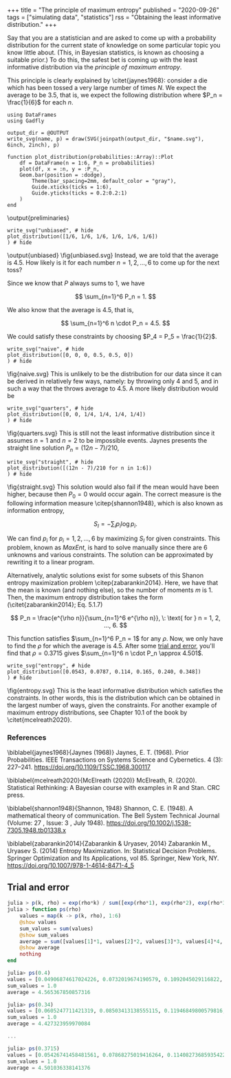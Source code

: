 +++
title = "The principle of maximum entropy"
published = "2020-09-26"
tags = ["simulating data", "statistics"]
rss = "Obtaining the least informative distribution."
+++

Say that you are a statistician and are asked to come up with a probability distribution for the current state of knowledge on some particular topic you know little about.
(This, in Bayesian statistics, is known as choosing a suitable prior.)
To do this, the safest bet is coming up with the least informative distribution via the *principle of maximum entropy*.

This principle is clearly explained by \citet{jaynes1968}:
consider a die which has been tossed a very large number of times $N$.
We expect the average to be $3.5$, that is, we expect the following distribution where $P_n = \frac{1}{6}$ for each $n$.

```julia:preliminaries
using DataFrames
using Gadfly

output_dir = @OUTPUT
write_svg(name, p) = draw(SVG(joinpath(output_dir, "$name.svg"), 6inch, 2inch), p)

function plot_distribution(probabilities::Array)::Plot
	df = DataFrame(n = 1:6, P_n = probabilities)
	plot(df, x = :n, y = :P_n,
    Geom.bar(position = :dodge),
		Theme(bar_spacing=2mm, default_color = "gray"),
		Guide.xticks(ticks = 1:6),
		Guide.yticks(ticks = 0.2:0.2:1)
	)
end
```
\output{preliminaries}

```julia:unbiased
write_svg("unbiased", # hide
plot_distribution([1/6, 1/6, 1/6, 1/6, 1/6, 1/6])
) # hide
```
\output{unbiased}
\fig{unbiased.svg}
Instead, we are told that the average is $4.5$.
How likely is it for each number $n = 1,2, \ldots, 6$ to come up for the next toss?

Since we know that $P$ always sums to 1, we have

$$ \sum_{n=1}^6 P_n = 1. $$

We also know that the average is $4.5$, that is,

$$ \sum_{n=1}^6 n \cdot P_n = 4.5. $$

We could satisfy these constraints by choosing $P_4 = P_5 = \frac{1}{2}$.

```julia:naive
write_svg("naive", # hide
plot_distribution([0, 0, 0, 0.5, 0.5, 0])
) # hide 
```
\fig{naive.svg}
This is unlikely to be the distribution for our data since it can be derived in relatively few ways, namely: by throwing only $4$ and $5$, and in such a way that the throws average to $4.5$.
A more likely distribution would be 

```julia:quarters
write_svg("quarters", # hide
plot_distribution([0, 0, 1/4, 1/4, 1/4, 1/4])
) # hide
```
\fig{quarters.svg}
This is still not the least informative distribution since it assumes $n = 1$ and $n = 2$ to be impossible events.
Jaynes presents the straight line solution $P_n = (12n - 7)/210$,

```julia:straight
write_svg("straight", # hide
plot_distribution([(12n - 7)/210 for n in 1:6])
) # hide
```
\fig{straight.svg}
This solution would also fail if the mean would have been higher, because then $P_0 = 0$ would occur again.
The correct measure is the following information measure \citep{shannon1948}, which is also known as information entropy,

$$ S_I = - \sum_i p_i \log p_i. $$

We can find $p_i$ for $p_i = 1, 2, \ldots, 6$ by maximizing $S_I$ for given constraints.
This problem, known as *MaxEnt*, is hard to solve manually since there are $6$ unknowns and various constraints.
The solution can be approximated by rewriting it to a linear program.

Alternatively, analytic solutions exist for some subsets of this Shanon entropy maximization problem \citep{zabarankin2014}.
Here, we have that the mean is known (and nothing else), so the number of moments $m$ is $1$.
Then, the maximum entropy distribution takes the form (\citet{zabarankin2014}; Eq. 5.1.7)

$$ P_n = \frac{e^{\rho n}}{\sum_{n=1}^6 e^{\rho n}}, \: \text{ for } n = 1, 2, ..., 6. $$

This function satisfies $\sum_{n=1}^6 P_n = 1$ for any $\rho$.
Now, we only have to find the $\rho$ for which the average is $4.5$.
After some [trial and error](#trial-and-error), you'll find that $\rho = 0.3715$ gives $\sum_{n=1}^6 n \cdot P_n \approx 4.501$.

```julia:entropy
write_svg("entropy", # hide
plot_distribution([0.0543, 0.0787, 0.114, 0.165, 0.240, 0.348])
) # hide
```
\fig{entropy.svg}
This is the least informative distribution which satisfies the constraints.
In other words, this is the distribution which can be obtained in the largest number of ways, given the constraints.
For another example of maximum entropy distributions, see Chapter 10.1 of the book by \citet{mcelreath2020}.

### References
\biblabel{jaynes1968}{Jaynes (1968)} 
Jaynes, E. T. (1968). Prior Probabilities. IEEE Transactions on Systems Science and Cybernetics. 4 (3): 227–241. 
<https://doi.org/10.1109/TSSC.1968.300117>

\biblabel{mcelreath2020}{McElreath (2020)}
McElreath, R. (2020). Statistical Rethinking: A Bayesian course with examples in R and Stan. CRC press.

\biblabel{shannon1948}{Shannon, 1948}
Shannon, C. E. (1948). A mathematical theory of communication. The Bell System Technical Journal (Volume: 27 , Issue: 3 , July 1948). <https://doi.org/10.1002/j.1538-7305.1948.tb01338.x>

\biblabel{zabarankin2014}{Zabarankin & Uryasev, 2014}
Zabarankin M., Uryasev S. (2014) Entropy Maximization. In: Statistical Decision Problems. Springer Optimization and Its Applications, vol 85. Springer, New York, NY. <https://doi.org/10.1007/978-1-4614-8471-4_5>

## Trial and error

```julia
julia > p(k, rho) = exp(rho*k) / sum([exp(rho*1), exp(rho*2), exp(rho*3), exp(rho*4), exp(rho*5), exp(rho*6)])
julia > function ps(rho)
    values = map(k -> p(k, rho), 1:6)
    @show values
    sum_values = sum(values)
    @show sum_values
    average = sum([values[1]*1, values[2]*2, values[3]*3, values[4]*4, values[5]*5, values[6]*6])
    @show average
    nothing
end

julia> ps(0.4)
values = [0.04906874617024226, 0.0732019674190579, 0.1092045029116822, 0.16291397453728548, 0.24303909080562353, 0.36257171815610867]
sum_values = 1.0
average = 4.565367850857316

julia> ps(0.34)
values = [0.0605247711421319, 0.08503413138555115, 0.11946849800579816, 0.16784697842149762, 0.23581620791666263, 0.3313094131283586]
sum_values = 1.0
average = 4.427323959970084

...

julia> ps(0.3715)
values = [0.05426741458481561, 0.07868275019416264, 0.11408273685935422, 0.165409455277101, 0.2398284670256302, 0.3477291760589363]
sum_values = 1.0
average = 4.501036338141376
```
